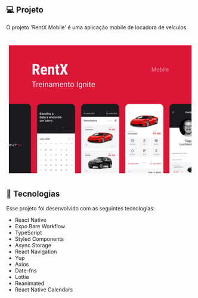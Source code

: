 ## 💻 Projeto

O projeto 'RentX Mobile' é uma aplicação mobile de locadora de veículos.

<div align="center" style="margin-bottom: 40px; margin-top: 40px;">
  <img style="max-width: 490px" src=".github/rentx-mobile.png" alt="Imagem do Projeto" />
</div>

## 🚀 Tecnologias

Esse projeto foi desenvolvido com as seguintes tecnologias:

* React Native
* Expo Bare Workflow
* TypeScript
* Styled Components
* Async Storage
* React Navigation
* Yup
* Axios
* Date-fns
* Lottie
* Reanimated
* React Native Calendars